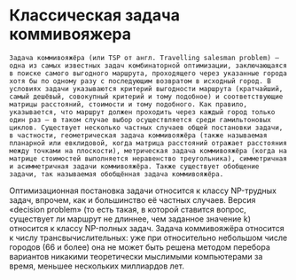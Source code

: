 # Классическая задача коммивояжера

	Задача коммивояжёра (или TSP от англ. Travelling salesman problem) — одна из самых известных задач комбинаторной оптимизации, заключающаяся в поиске самого выгодного маршрута, проходящего через указанные города хотя бы по одному разу с последующим возвратом в исходный город. В условиях задачи указываются критерий выгодности маршрута (кратчайший, самый дешёвый, совокупный критерий и тому подобное) и соответствующие матрицы расстояний, стоимости и тому подобного. Как правило, указывается, что маршрут должен проходить через каждый город только один раз — в таком случае выбор осуществляется среди гамильтоновых циклов. Существует несколько частных случаев общей постановки задачи, в частности, геометрическая задача коммивояжёра (также называемая планарной или евклидовой, когда матрица расстояний отражает расстояния между точками на плоскости), метрическая задача коммивояжёра (когда на матрице стоимостей выполняется неравенство треугольника), симметричная и асимметричная задачи коммивояжёра. Также существует обобщение задачи, так называемая обобщённая задача коммивояжёра.

Оптимизационная постановка задачи относится к классу NP-трудных задач, впрочем, как и большинство её частных случаев. Версия «decision problem» (то есть такая, в которой ставится вопрос, существует ли маршрут не длиннее, чем заданное значение k) относится к классу NP-полных задач. Задача коммивояжёра относится к числу трансвычислительных: уже при относительно небольшом числе городов (66 и более) она не может быть решена методом перебора вариантов никакими теоретически мыслимыми компьютерами за время, меньшее нескольких миллиардов лет. 
